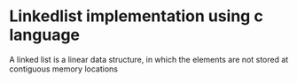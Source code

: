# Linkedlist implementation using c language
A linked list is a linear data structure, in which the elements are not stored at contiguous memory locations
